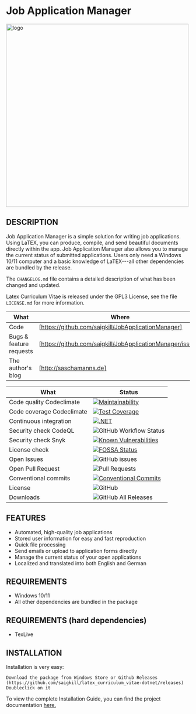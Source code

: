 # Job Application Manager

<img src="https://github.com/saigkill/JobApplicationManager/raw/main/JobApplicationManager/Assets/images/JobApplicationManager.png" align="center" alt="logo" width="500"/>

## DESCRIPTION

Job Application Manager is a simple solution for writing job applications. Using LaTEX, you can produce, compile, and send beautiful documents directly within the app. Job Application Manager also allows you to manage the current status of submitted applications. Users only need a Windows 10/11 computer and a basic knowledge of LaTEX---all other dependencies are bundled by the release.

The `CHANGELOG.md` file contains a detailed description of what has been changed and updated.

Latex Curriculum Vitae is released under the GPL3 License, see the file `LICENSE.md` for more information.

What|Where|
|-----|-------------------------------------------------------------------------------------|
|Code  | [https://github.com/saigkill/JobApplicationManager] |
|Bugs & feature requests  | [https://github.com/saigkill/JobApplicationManager/issues] |
|The author's blog | [http://saschamanns.de] |

| What | Status |
|-------------------------|----------------------------------------------------------------------------------------------------------------------------------------------------------------------------|
|Code quality Codeclimate | [![Maintainability](https://api.codeclimate.com/v1/badges/e6165bf69fa46ec2be8d/maintainability)](https://codeclimate.com/github/saigkill/JobApplicationManager/maintainability) |
|Code coverage Codeclimate | [![Test Coverage](https://api.codeclimate.com/v1/badges/e6165bf69fa46ec2be8d/test_coverage)](https://codeclimate.com/github/saigkill/JobApplicationManager/test_coverage)
|Continuous integration | [![.NET](https://github.com/saigkill/JobApplicationManager/actions/workflows/dotnet.yml/badge.svg)](https://github.com/saigkill/JobApplicationManager/actions/workflows/dotnet.yml) |
|Security check CodeQL | ![GitHub Workflow Status](https://img.shields.io/github/actions/workflow/status/saigkill/JobApplicationManager/codeql.yml) |
|Security check Snyk | [![Known Vulnerabilities](https://snyk.io/test/github/saigkill/JobApplicationManager/badge.svg)](https://snyk.io/test/github/saigkill/JobApplicationManager) |
|License check | [![FOSSA Status](https://app.fossa.com/api/projects/git%2Bgithub.com%2Fsaigkill%2FJobApplicationManager.svg?type=small)](https://app.fossa.com/projects/git%2Bgithub.com%2Fsaigkill%2FJobApplicationManager?ref=badge_small) |
|Open Issues | ![GitHub issues](https://img.shields.io/github/issues/saigkill/JobApplicationManager) |
|Open Pull Request | ![Pull Requests](https://img.shields.io/github/issues-pr/saigkill/JobApplicationManager) |
|Conventional commits | [![Conventional Commits](https://img.shields.io/badge/Conventional%20Commits-1.0.0-yellow.svg)](https://conventionalcommits.org) |
|License | ![GitHub](https://img.shields.io/github/license/saigkill/JobApplicationManager) |
|Downloads|![GitHub All Releases](https://img.shields.io/github/downloads/saigkill/JobApplicationManager/total)|

## FEATURES

* Automated, high-quality job applications
* Stored user information for easy and fast reproduction
* Quick file processing
* Send emails or upload to application forms directly
* Manage the current status of your open applications
* Localized and translated into both English and German

## REQUIREMENTS

* Windows 10/11
* All other dependencies are bundled in the package

## REQUIREMENTS (hard dependencies)

* TexLive

## INSTALLATION

Installation is very easy:

    Download the package from Windows Store or Github Releases (https://github.com/saigkill/latex_curriculum_vitae-dotnet/releases)
    Doubleclick on it

To view the complete Installation Guide, you can find the project documentation [here.](https://saigkill.github.io/latex_curriculum_vitae-dotnet/)
